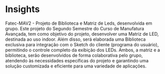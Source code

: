 # Insights
 Fatec-MAV2 - Projeto de Biblioteca e Matriz de Leds, desenvolvida em grupo.
Este projeto do Segundo Semestre do Curso de Manufatura Avançada, tem como objetivo do projeto, desenvolver uma Matriz de LED, destinada ao uso indoor. Além disso, será elaborada uma Biblioteca exclusiva para integração com o Sketch do cliente (programa do usuário), permitindo o controle completo da exibição dos LEDs. Ambos, a matriz e a biblioteca, serão desenvolvidos de forma colaborativa pelo grupo, atendendo às necessidades específicas do projeto e garantindo uma solução customizada e eficiente para uma variedade de aplicações.
